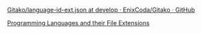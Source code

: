 

[Gitako/language-id-ext.json at develop · EnixCoda/Gitako · GitHub](https://github.com/EnixCoda/Gitako/blob/develop/scripts/language-id-ext.json)

[Programming Languages and their File Extensions](https://gist.github.com/ppisarczyk/43962d06686722d26d176fad46879d41)
